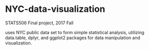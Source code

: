 # NYC-data-visualization
STATS506 Final project, 2017 Fall

uses NYC public data set to form simple statistical analysis, 
utilizing data.table, dplyr, and ggplot2 packages for data manipulation and visualization. 

